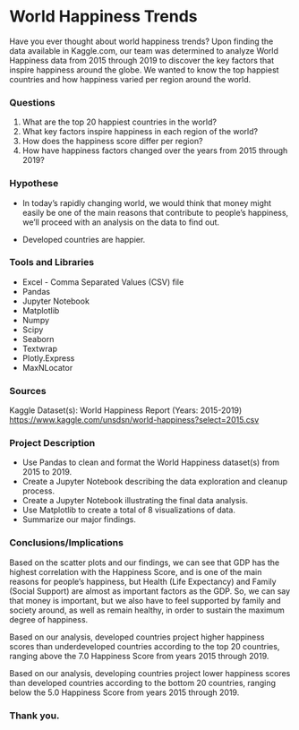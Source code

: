 # World Happiness Trends

Have you ever thought about world happiness trends? Upon finding the data available in Kaggle.com, our team was determined to analyze World Happiness data from 2015 through 2019 to discover the key factors that inspire happiness around the globe. We wanted to know the top happiest countries and how happiness varied per region around the world. 

### Questions

1. What are the top 20 happiest countries in the world?
2. What key factors inspire happiness in each region of the world? 
3. How does the happiness score differ per region?
4. How have happiness factors changed over the years from 2015 through 2019? 

### Hypothese 

- In today’s rapidly changing world, we would think that money might easily be one of the main reasons that contribute to people’s happiness, we’ll proceed with an analysis on the data to find out.

- Developed countries are happier. 

### Tools and Libraries

- Excel - Comma Separated Values (CSV) file
- Pandas
- Jupyter Notebook
- Matplotlib
- Numpy
- Scipy
- Seaborn
- Textwrap
- Plotly.Express
- MaxNLocator

### Sources

Kaggle Dataset(s): World Happiness Report (Years: 2015-2019)
https://www.kaggle.com/unsdsn/world-happiness?select=2015.csv

### Project Description

- Use Pandas to clean and format the World Happiness dataset(s) from 2015 to 2019. 
- Create a Jupyter Notebook describing the data exploration and cleanup process.
- Create a Jupyter Notebook illustrating the final data analysis. 
- Use Matplotlib to create a total of 8 visualizations of data. 
- Summarize our major findings. 

### Conclusions/Implications

Based on the scatter plots and our findings, we can see that GDP has the highest correlation with the Happiness Score, and is one of the main reasons for people’s happiness, but Health (Life Expectancy) and Family (Social Support) are almost as important factors as the GDP.  So, we can say that money is important, but we also have to feel supported by family and society around, as well as remain healthy, in order to sustain the maximum degree of happiness.

Based on our analysis, developed countries project higher happiness scores than underdeveloped countries according to the top 20 countries, ranging above the 7.0 Happiness Score from years 2015 through 2019.

Based on our analysis, developing countries project lower happiness scores than developed countries according to the bottom 20 countries, ranging below the 5.0 Happiness Score from years 2015 through 2019. 

### Thank you. 
